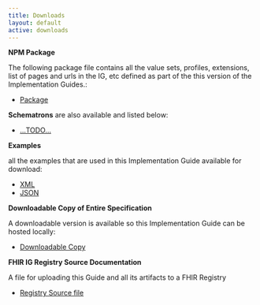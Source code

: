 ```yaml
---
title: Downloads
layout: default
active: downloads
---
```


**NPM Package**

The following package file contains all the value sets, profiles, extensions, list of pages and urls in the IG, etc defined as part of the this version of the Implementation Guides.:

- [Package](../output/package.tgz)

**Schematrons** are also available and listed below:

- [...TODO...](#)

**Examples**

all the examples that are used in this Implementation Guide available for download:

- [XML](../output/examples.xml.zip)
- [JSON](../output/examples.json.zip)

**Downloadable Copy of Entire Specification**

A downloadable version is available so this Implementation Guide can be hosted locally:

- [Downloadable Copy](full-ig.zip)

**FHIR IG Registry Source Documentation**

A file for uploading this Guide and all its artifacts to a FHIR Registry

- [Registry Source file](registry.fhir.org.zip)
